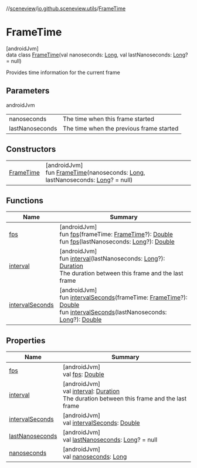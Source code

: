 //[sceneview](../../../index.md)/[io.github.sceneview.utils](../index.md)/[FrameTime](index.md)

# FrameTime

[androidJvm]\
data class [FrameTime](index.md)(val nanoseconds: [Long](https://kotlinlang.org/api/latest/jvm/stdlib/kotlin/-long/index.html), val lastNanoseconds: [Long](https://kotlinlang.org/api/latest/jvm/stdlib/kotlin/-long/index.html)? = null)

Provides time information for the current frame

## Parameters

androidJvm

| | |
|---|---|
| nanoseconds | The time when this frame started |
| lastNanoseconds | The time when the previous frame started |

## Constructors

| | |
|---|---|
| [FrameTime](-frame-time.md) | [androidJvm]<br>fun [FrameTime](-frame-time.md)(nanoseconds: [Long](https://kotlinlang.org/api/latest/jvm/stdlib/kotlin/-long/index.html), lastNanoseconds: [Long](https://kotlinlang.org/api/latest/jvm/stdlib/kotlin/-long/index.html)? = null) |

## Functions

| Name | Summary |
|---|---|
| [fps](fps.md) | [androidJvm]<br>fun [fps](fps.md)(frameTime: [FrameTime](index.md)?): [Double](https://kotlinlang.org/api/latest/jvm/stdlib/kotlin/-double/index.html)<br>fun [fps](fps.md)(lastNanoseconds: [Long](https://kotlinlang.org/api/latest/jvm/stdlib/kotlin/-long/index.html)?): [Double](https://kotlinlang.org/api/latest/jvm/stdlib/kotlin/-double/index.html) |
| [interval](interval.md) | [androidJvm]<br>fun [interval](interval.md)(lastNanoseconds: [Long](https://kotlinlang.org/api/latest/jvm/stdlib/kotlin/-long/index.html)?): [Duration](https://kotlinlang.org/api/latest/jvm/stdlib/kotlin.time/-duration/index.html)<br>The duration between this frame and the last frame |
| [intervalSeconds](interval-seconds.md) | [androidJvm]<br>fun [intervalSeconds](interval-seconds.md)(frameTime: [FrameTime](index.md)?): [Double](https://kotlinlang.org/api/latest/jvm/stdlib/kotlin/-double/index.html)<br>fun [intervalSeconds](interval-seconds.md)(lastNanoseconds: [Long](https://kotlinlang.org/api/latest/jvm/stdlib/kotlin/-long/index.html)?): [Double](https://kotlinlang.org/api/latest/jvm/stdlib/kotlin/-double/index.html) |

## Properties

| Name | Summary |
|---|---|
| [fps](fps.md) | [androidJvm]<br>val [fps](fps.md): [Double](https://kotlinlang.org/api/latest/jvm/stdlib/kotlin/-double/index.html) |
| [interval](interval.md) | [androidJvm]<br>val [interval](interval.md): [Duration](https://kotlinlang.org/api/latest/jvm/stdlib/kotlin.time/-duration/index.html)<br>The duration between this frame and the last frame |
| [intervalSeconds](interval-seconds.md) | [androidJvm]<br>val [intervalSeconds](interval-seconds.md): [Double](https://kotlinlang.org/api/latest/jvm/stdlib/kotlin/-double/index.html) |
| [lastNanoseconds](last-nanoseconds.md) | [androidJvm]<br>val [lastNanoseconds](last-nanoseconds.md): [Long](https://kotlinlang.org/api/latest/jvm/stdlib/kotlin/-long/index.html)? = null |
| [nanoseconds](nanoseconds.md) | [androidJvm]<br>val [nanoseconds](nanoseconds.md): [Long](https://kotlinlang.org/api/latest/jvm/stdlib/kotlin/-long/index.html) |
